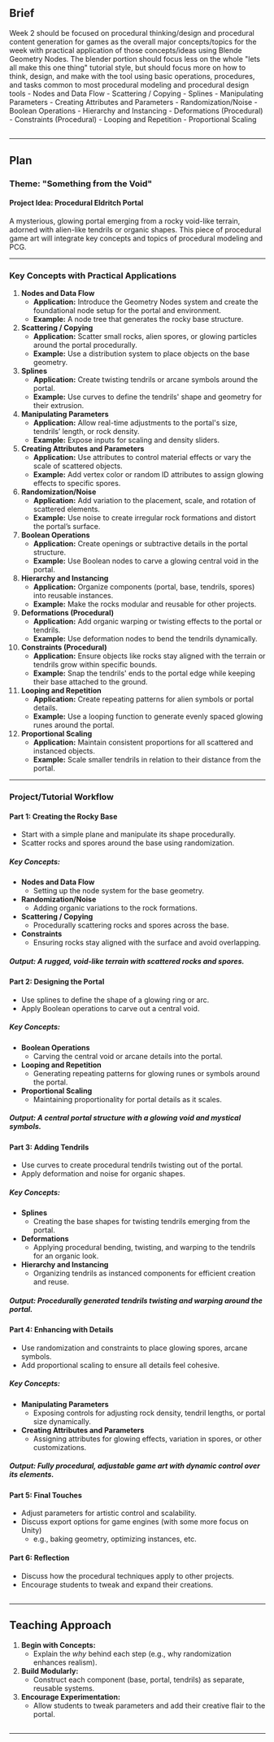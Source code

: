 ## Brief

Week 2 should be focused on procedural thinking/design and procedural content generation for games as the overall major concepts/topics for the week with practical application of those concepts/ideas using Blende Geometry Nodes. 
	The blender portion should focus less on the whole "lets all make this one thing" tutorial style, but should focus more on how to think, design, and make with the tool using basic operations, procedures, and tasks common to most procedural modeling and procedural design tools
		- Nodes and Data Flow
		- Scattering / Copying
		- Splines
		- Manipulating Parameters
		- Creating Attributes and Parameters
		- Randomization/Noise
		- Boolean Operations
		- Hierarchy and Instancing
		- Deformations (Procedural)
		- Constraints (Procedural)
		- Looping and Repetition
		- Proportional Scaling

##
---

## Plan

### Theme: "Something from the Void"

#### Project Idea: Procedural Eldritch Portal
A mysterious, glowing portal emerging from a rocky void-like terrain, adorned with alien-like tendrils or organic shapes. This piece of procedural game art will integrate key concepts and topics of procedural modeling and PCG.

---

### Key Concepts with Practical Applications
1. **Nodes and Data Flow**
    - **Application:** Introduce the Geometry Nodes system and create the foundational node setup for the portal and environment.
    - **Example:** A node tree that generates the rocky base structure.
2. **Scattering / Copying**
    - **Application:** Scatter small rocks, alien spores, or glowing particles around the portal procedurally.
    - **Example:** Use a distribution system to place objects on the base geometry.
3. **Splines**
    - **Application:** Create twisting tendrils or arcane symbols around the portal.
    - **Example:** Use curves to define the tendrils' shape and geometry for their extrusion.
4. **Manipulating Parameters**
    - **Application:** Allow real-time adjustments to the portal's size, tendrils’ length, or rock density.
    - **Example:** Expose inputs for scaling and density sliders.
5. **Creating Attributes and Parameters**
    - **Application:** Use attributes to control material effects or vary the scale of scattered objects.
    - **Example:** Add vertex color or random ID attributes to assign glowing effects to specific spores.
6. **Randomization/Noise**
    - **Application:** Add variation to the placement, scale, and rotation of scattered elements.
    - **Example:** Use noise to create irregular rock formations and distort the portal’s surface.
7. **Boolean Operations**
    - **Application:** Create openings or subtractive details in the portal structure.
    - **Example:** Use Boolean nodes to carve a glowing central void in the portal.
8. **Hierarchy and Instancing**
    - **Application:** Organize components (portal, base, tendrils, spores) into reusable instances.
    - **Example:** Make the rocks modular and reusable for other projects.
9. **Deformations (Procedural)**
    - **Application:** Add organic warping or twisting effects to the portal or tendrils.
    - **Example:** Use deformation nodes to bend the tendrils dynamically.
10. **Constraints (Procedural)**
    - **Application:** Ensure objects like rocks stay aligned with the terrain or tendrils grow within specific bounds.
    - **Example:** Snap the tendrils' ends to the portal edge while keeping their base attached to the ground.
11. **Looping and Repetition**
    - **Application:** Create repeating patterns for alien symbols or portal details.
    - **Example:** Use a looping function to generate evenly spaced glowing runes around the portal.
12. **Proportional Scaling**
    - **Application:** Maintain consistent proportions for all scattered and instanced objects.
    - **Example:** Scale smaller tendrils in relation to their distance from the portal.

---

### Project/Tutorial Workflow

#### Part 1: Creating the Rocky Base
- Start with a simple plane and manipulate its shape procedurally.
- Scatter rocks and spores around the base using randomization.
##### Key Concepts:
- **Nodes and Data Flow**
    - Setting up the node system for the base geometry.
- **Randomization/Noise**
    - Adding organic variations to the rock formations.
- **Scattering / Copying**
    - Procedurally scattering rocks and spores across the base.
- **Constraints**
    - Ensuring rocks stay aligned with the surface and avoid overlapping.
##### Output: A rugged, void-like terrain with scattered rocks and spores.

#### Part 2: Designing the Portal
- Use splines to define the shape of a glowing ring or arc.
- Apply Boolean operations to carve out a central void.
##### Key Concepts:
- **Boolean Operations**
    - Carving the central void or arcane details into the portal.
- **Looping and Repetition**
    - Generating repeating patterns for glowing runes or symbols around the portal.
- **Proportional Scaling**
    - Maintaining proportionality for portal details as it scales.
##### Output: A central portal structure with a glowing void and mystical symbols.

#### Part 3: Adding Tendrils
- Use curves to create procedural tendrils twisting out of the portal.
- Apply deformation and noise for organic shapes.
##### Key Concepts:
- **Splines**
    - Creating the base shapes for twisting tendrils emerging from the portal.
- **Deformations**
    - Applying procedural bending, twisting, and warping to the tendrils for an organic look.
- **Hierarchy and Instancing**
    - Organizing tendrils as instanced components for efficient creation and reuse.
##### Output: Procedurally generated tendrils twisting and warping around the portal.

#### Part 4: Enhancing with Details
- Use randomization and constraints to place glowing spores, arcane symbols.
- Add proportional scaling to ensure all details feel cohesive.
##### Key Concepts:
- **Manipulating Parameters**
    - Exposing controls for adjusting rock density, tendril lengths, or portal size dynamically.
- **Creating Attributes and Parameters**
    - Assigning attributes for glowing effects, variation in spores, or other customizations.
##### Output: Fully procedural, adjustable game art with dynamic control over its elements.

#### Part 5: Final Touches
- Adjust parameters for artistic control and scalability.
- Discuss export options for game engines (with some more focus on Unity) 
	- e.g., baking geometry, optimizing instances, etc.

#### Part 6: Reflection
- Discuss how the procedural techniques apply to other projects.
- Encourage students to tweak and expand their creations.



##
---

## Teaching Approach
1. **Begin with Concepts:**
    - Explain the _why_ behind each step (e.g., why randomization enhances realism).
2. **Build Modularly:**
    - Construct each component (base, portal, tendrils) as separate, reusable systems.
3. **Encourage Experimentation:**
    - Allow students to tweak parameters and add their creative flair to the portal.

##
---


